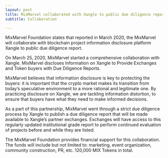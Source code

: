 ```yaml
---
layout: post
title: MixMarvel collaborated with Xangle to public due diligence report
subtitle: Collaboration

---
```


MixMarvel Foundation states that reported in March 2020, the MixMarvel will collaborate with blockchain project information disclosure platform Xangle to  public due diligence report.

On March 25, 2020, MixMarvel started a comprehensive collaboration with Xangle. MixMarvel discloses Information on Xangle to Provide Exchanges and Token buyers with Due Diligence Reports.

MixMarvel believes that information disclosure is key to protecting the buyers: it is important that the crypto market makes its transition from today’s speculative environment to a more rational and legitimate one. By practicing disclosure on Xangle, we are tackling information distortion, to ensure that buyers have what they need to make informed decisions.

As a part of this partnership, MixMarvel went through a strict due diligence process by Xangle to publish a due diligence report that will be made available to Xangle’s partner exchanges. Exchanges will have access to this regularly updated institutional grade report to perform continued evaluation of projects before and while they are listed. 

The MixMarvel Foundation provides financial support for this collaboration. The funds will include but not limited to: marketing, event organization, community construction, PR, etc. 120,000 MIX Tokens in total. 

